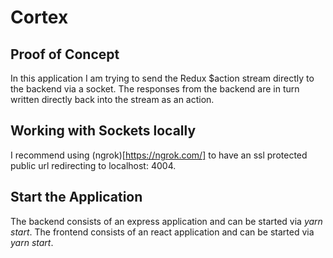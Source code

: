 # Cortex

## Proof of Concept

In this application I am trying to send the Redux $action stream directly to the backend via a socket. The responses from the backend are in turn written directly back into the stream as an action.

## Working with Sockets locally 

I recommend using (ngrok)[https://ngrok.com/] to have an ssl protected public url redirecting to localhost: 4004.

## Start the Application

The backend consists of an express application and can be started via *yarn start*.
The frontend consists of an react application and can be started via *yarn start*.
